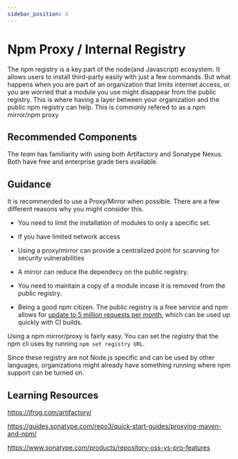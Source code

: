 ```yaml
---
sidebar_position: 3
---
```


# Npm Proxy / Internal Registry

The npm registry is a key part of the node(and Javascript) ecosystem. It allows users to install third-party easily with just a few commands. But what happens when you are part of an organization that limits internet access, or you are worried that a module you use might disappear from the public registry. This is where having a layer between your organization and the public npm registry can help. This is commonly refered to as a npm mirror/npm proxy

## Recommended Components

The _team_ has familiarity with using both Artifactory and Sonatype Nexus. Both have free and enterprise grade tiers available.

## Guidance

It is recommended to use a Proxy/Mirror when possible. There are a few different reasons why you might consider this.

- You need to limit the installation of modules to only a specific set.

- If you have limited network access

- Using a proxy/mirror can provide a centralized point for scanning for security vulnerabilities

- A mirror can reduce the dependecy on the public registry.

- You need to maintain a copy of a module incase it is removed from the public registry.

- Being a good npm citizen. The public registry is a free service and npm allows for [update to 5 million requests per month](https://blog.npmjs.org/post/187698412060/acceptible-use), which can be used up quickly with CI builds.

Using a npm mirror/proxy is fairly easy. You can set the _registry_ that the npm cli uses by running `npm set registry URL`.

Since these registry are not Node.js specific and can be used by other languages, organizations might already have something running where npm support can be turned on.

## Learning Resources

https://jfrog.com/artifactory/

https://guides.sonatype.com/repo3/quick-start-guides/proxying-maven-and-npm/

https://www.sonatype.com/products/repository-oss-vs-pro-features
